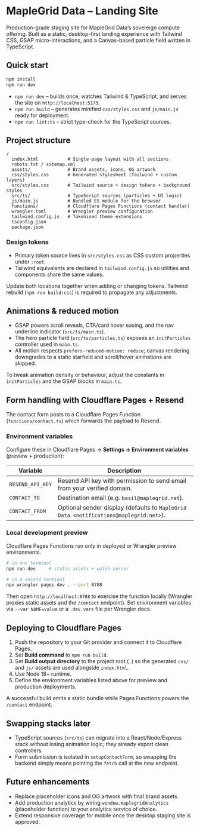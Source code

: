# MapleGrid Data – Landing Site

Production-grade staging site for MapleGrid Data’s sovereign compute offering. Built as a static, desktop-first landing experience with Tailwind CSS, GSAP micro-interactions, and a Canvas-based particle field written in TypeScript.

## Quick start

```bash
npm install
npm run dev
```

- `npm run dev` – builds once, watches Tailwind & TypeScript, and serves the site on `http://localhost:5173`.
- `npm run build` – generates minified `css/styles.css` and `js/main.js` ready for deployment.
- `npm run lint:ts` – strict type-check for the TypeScript sources.

## Project structure

```
/
  index.html           # Single-page layout with all sections
  robots.txt / sitemap.xml
  assets/              # Brand assets, icons, OG artwork
  css/styles.css       # Generated stylesheet (Tailwind + custom layers)
  src/styles.css       # Tailwind source + design tokens + background styles
  src/ts/              # TypeScript sources (particles + UI logic)
  js/main.js           # Bundled ES module for the browser
  functions/           # Cloudflare Pages Functions (contact handler)
  wrangler.toml        # Wrangler preview configuration
  tailwind.config.js   # Tokenised theme extensions
  tsconfig.json
  package.json
```

### Design tokens

- Primary token source lives in `src/styles.css` as CSS custom properties under `:root`.
- Tailwind equivalents are declared in `tailwind.config.js` so utilities and components share the same values.

Update both locations together when adding or changing tokens. Tailwind rebuild (`npm run build:css`) is required to propagate any adjustments.

## Animations & reduced motion

- GSAP powers scroll reveals, CTA/card hover easing, and the nav underline indicator (`src/ts/main.ts`).
- The hero particle field (`src/ts/particles.ts`) exposes an `initParticles` controller used in `main.ts`.
- All motion respects `prefers-reduced-motion: reduce`; canvas rendering downgrades to a static starfield and scroll/hover animations are skipped.

To tweak animation density or behaviour, adjust the constants in `initParticles` and the GSAP blocks in `main.ts`.

## Form handling with Cloudflare Pages + Resend

The contact form posts to a Cloudflare Pages Function (`functions/contact.ts`) which forwards the payload to Resend.

### Environment variables

Configure these in Cloudflare Pages → **Settings → Environment variables** (preview + production):

| Variable | Description |
| --- | --- |
| `RESEND_API_KEY` | Resend API key with permission to send email from your verified domain. |
| `CONTACT_TO` | Destination email (e.g. `basil@maplegrid.net`). |
| `CONTACT_FROM` | Optional sender display (defaults to `MapleGrid Data <notifications@maplegrid.net>`). |

### Local development preview

Cloudflare Pages Functions run only in deployed or Wrangler preview environments.

```bash
# in one terminal
npm run dev     # static assets + watch server

# in a second terminal
npx wrangler pages dev . --port 8788
```

Then open `http://localhost:8788` to exercise the function locally (Wrangler proxies static assets and the `/contact` endpoint). Set environment variables via `--var NAME=value` or a `.dev.vars` file per Wrangler docs.

## Deploying to Cloudflare Pages

1. Push the repository to your Git provider and connect it to Cloudflare Pages.
2. Set **Build command** to `npm run build`.
3. Set **Build output directory** to the project root (`.`) so the generated `css/` and `js/` assets are used alongside `index.html`.
4. Use Node 18+ runtime.
5. Define the environment variables listed above for preview and production deployments.

A successful build emits a static bundle while Pages Functions powers the `/contact` endpoint.

## Swapping stacks later

- TypeScript sources (`src/ts`) can migrate into a React/Node/Express stack without losing animation logic; they already export clean controllers.
- Form submission is isolated in `setupContactForm`, so swapping the backend simply means pointing the `fetch` call at the new endpoint.

## Future enhancements

- Replace placeholder icons and OG artwork with final brand assets.
- Add production analytics by wiring `window.maplegridAnalytics` (placeholder function) to your analytics service of choice.
- Extend responsive coverage for mobile once the desktop staging site is approved.
